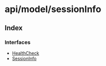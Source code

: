 # api/model/sessionInfo

## Index

### Interfaces

- [HealthCheck](/api/api/model/sessionInfo/interfaces/HealthCheck.md)
- [SessionInfo](/api/api/model/sessionInfo/interfaces/SessionInfo.md)
